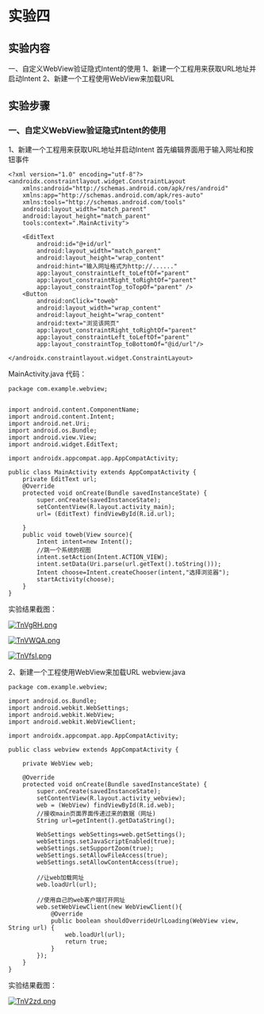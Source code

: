# 实验四

## 实验内容
一、自定义WebView验证隐式Intent的使用
1、新建一个工程用来获取URL地址并启动Intent
2、新建一个工程使用WebView来加载URL

## 实验步骤

### 一、自定义WebView验证隐式Intent的使用

1、新建一个工程用来获取URL地址并启动Intent
首先编辑界面用于输入网址和按钮事件

```
<?xml version="1.0" encoding="utf-8"?>
<androidx.constraintlayout.widget.ConstraintLayout
    xmlns:android="http://schemas.android.com/apk/res/android"
    xmlns:app="http://schemas.android.com/apk/res-auto"
    xmlns:tools="http://schemas.android.com/tools"
    android:layout_width="match_parent"
    android:layout_height="match_parent"
    tools:context=".MainActivity">

    <EditText
        android:id="@+id/url"
        android:layout_width="match_parent"
        android:layout_height="wrap_content"
        android:hint="输入网址格式为http://......"
        app:layout_constraintLeft_toLeftOf="parent"
        app:layout_constraintRight_toRightOf="parent"
        app:layout_constraintTop_toTopOf="parent" />
    <Button
        android:onClick="toweb"
        android:layout_width="wrap_content"
        android:layout_height="wrap_content"
        android:text="浏览该网页"
        app:layout_constraintRight_toRightOf="parent"
        app:layout_constraintLeft_toLeftOf="parent"
        app:layout_constraintTop_toBottomOf="@id/url"/>

</androidx.constraintlayout.widget.ConstraintLayout>
```

MainActivity.java
代码：

```
package com.example.webview;


import android.content.ComponentName;
import android.content.Intent;
import android.net.Uri;
import android.os.Bundle;
import android.view.View;
import android.widget.EditText;

import androidx.appcompat.app.AppCompatActivity;

public class MainActivity extends AppCompatActivity {
    private EditText url;
    @Override
    protected void onCreate(Bundle savedInstanceState) {
        super.onCreate(savedInstanceState);
        setContentView(R.layout.activity_main);
        url= (EditText) findViewById(R.id.url);

    }
    public void toweb(View source){
        Intent intent=new Intent();
        //跳一个系统的视图
        intent.setAction(Intent.ACTION_VIEW);
        intent.setData(Uri.parse(url.getText().toString()));
        Intent choose=Intent.createChooser(intent,"选择浏览器");
        startActivity(choose);
    }
}
```

实验结果截图：



[![TnVgRH.png](https://s4.ax1x.com/2021/12/20/TnVgRH.png)](https://imgtu.com/i/TnVgRH)



[![TnVWQA.png](https://s4.ax1x.com/2021/12/20/TnVWQA.png)](https://imgtu.com/i/TnVWQA)



[![TnVfsI.png](https://s4.ax1x.com/2021/12/20/TnVfsI.png)](https://imgtu.com/i/TnVfsI)



2、新建一个工程使用WebView来加载URL
webview.java


```
package com.example.webview;

import android.os.Bundle;
import android.webkit.WebSettings;
import android.webkit.WebView;
import android.webkit.WebViewClient;

import androidx.appcompat.app.AppCompatActivity;

public class webview extends AppCompatActivity {

    private WebView web;

    @Override
    protected void onCreate(Bundle savedInstanceState) {
        super.onCreate(savedInstanceState);
        setContentView(R.layout.activity_webview);
        web = (WebView) findViewById(R.id.web);
        //接收main页面界面传递过来的数据（网址)
        String url=getIntent().getDataString();

        WebSettings webSettings=web.getSettings();
        webSettings.setJavaScriptEnabled(true);
        webSettings.setSupportZoom(true);
        webSettings.setAllowFileAccess(true);
        webSettings.setAllowContentAccess(true);

        //让web加载网址
        web.loadUrl(url);

        //使用自己的web客户端打开网址
        web.setWebViewClient(new WebViewClient(){
            @Override
            public boolean shouldOverrideUrlLoading(WebView view, String url) {
                web.loadUrl(url);
                return true;
            }
        });
    }
}
```

实验结果截图：


[![TnV2zd.png](https://s4.ax1x.com/2021/12/20/TnV2zd.png)](https://imgtu.com/i/TnV2zd)
